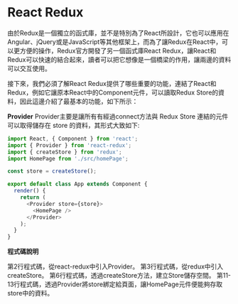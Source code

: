 # React Redux

由於Redux是一個獨立的函式庫，並不是特別為了React所設計，它也可以應用在Angular、jQuery或是JavaScript等其他框架上，而為了讓Redux在React中，可以更方便的操作，Redux官方開發了另一個函式庫React Redux，讓React和Redux可以快速的結合起來，讀者可以把它想像是一個橋梁的作用，讓兩邊的資料可以交互使用。

接下來，我們必須了解React Redux提供了哪些重要的功能，連結了React和Redux，例如它讓原本React中的Component元件，可以讀取Redux Store的資料，因此這邊介紹了最基本的功能，如下所示：

**Provider**
Provider主要是讓所有有經過connect方法與 Redux Store 連結的元件可以取得儲存在 store 的資料，其形式大致如下:
``` javascript
import React, { Component } from 'react';
import { Provider } from 'react-redux';
import { createStore } from 'redux';
import HomePage from './src/homePage';

const store = createStore();

export default class App extends Component {
  render() {
    return (
      <Provider store={store}>
        <HomePage />
      </Provider>
    );
  }
}
```
**程式碼說明**

第2行程式碼，從react-redux中引入Provider。
第3行程式碼，從redux中引入createStore。
第6行程式碼，透過createStore方法，建立Store儲存空間。
第11-13行程式碼，透過Provider將store綁定給頁面，讓HomePage元件便能夠存取store中的資料。